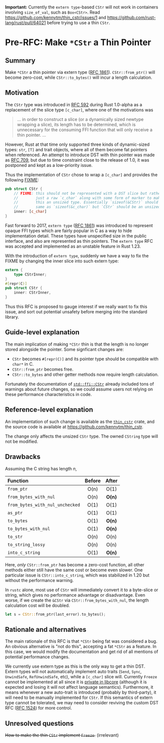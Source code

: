 **Important:** Currently the `extern type`-based `CStr` will not work in containers involving
`size_of_val`, such as `Box<CStr>`. Read <https://github.com/kennytm/thin_cstr/issues/1> and
<https://github.com/rust-lang/rust/pull/64021> before trying to use a thin `CStr`.

Pre-RFC: Make `*CStr` a Thin Pointer
====================================

## Summary
[summary]: #summary

Make `*CStr` a thin pointer via extern type ([RFC 1861]). `CStr::from_ptr()` will become zero-cost,
while `CStr::to_bytes()` will incur a length calculation.

[RFC 1861]: https://github.com/rust-lang/rfcs/blob/master/text/1861-extern-types.md

## Motivation
[motivation]: #motivation

The `CStr` type was introduced in [RFC 592] during Rust 1.0-alpha as a replacement of the slice type
`[c_char]`, where one of the motivations was

> … in order to construct a slice (or a dynamically sized newtype wrapping a slice), its length has
> to be determined, which is unnecessary for the consuming FFI function that will only receive a
> thin pointer. …

However, Rust at that time only supported three kinds of dynamic-sized types: `str`, `[T]` and trait
objects, where all of them become fat pointers when referenced. An attempt to introduce DST with
thin pointer was made as [RFC 709], but due to time constraint close to the release of 1.0, it was
postponed and kept as a low-priority issue.

Thus the implementation of `CStr` chose to wrap a `[c_char]` and provides the following [FIXME]:

```rust
pub struct CStr {
    // FIXME: this should not be represented with a DST slice but rather with
    //        just a raw `c_char` along with some form of marker to make
    //        this an unsized type. Essentially `sizeof(&CStr)` should be the
    //        same as `sizeof(&c_char)` but `CStr` should be an unsized type.
    inner: [c_char]
}
```

Fast forward to 2017, `extern type` ([RFC 1861]) was introduced to represent opaque FFI types which
are fairly popular in C as a way to hide implementation detail. These types have unspecified size in
the public interface, and also are represented as thin pointers. The `extern type` RFC was accepted
and implemented as an unstable feature in Rust 1.23.

With the introduction of `extern type`, suddenly we have a way to fix the FIXME by changing the
inner slice into such extern type:

```rust
extern {
    type CStrInner;
}
#[repr(C)]
pub struct CStr {
    inner: CStrInner,
}
```

Thus this RFC is proposed to gauge interest if we really want to fix this issue, and sort out
potential unsafety before merging into the standard library.

[RFC 592]: https://github.com/rust-lang/rfcs/blob/master/text/0592-c-str-deref.md
[RFC 709]: https://github.com/rust-lang/rfcs/pull/709
[FIXME]: https://github.com/rust-lang/rust/blob/1410d5604042b739f02f9ec0f2a6c5125c797d52/src/libstd/ffi/c_str.rs#L203-L209

## Guide-level explanation
[guide-level-explanation]: #guide-level-explanation

The main implication of making `*CStr` thin is that the length is no longer stored alongside the
pointer. Some signficant changes are:

* `CStr` becomes `#[repr(C)]` and its pointer type should be compatible with `char*` in C.
* `CStr::from_ptr` becomes free.
* `CStr::to_bytes` and other getter methods now require length calculation.

Fortunately the documentation of [`std::ffi::CStr`] already included tons of warnings about future
changes, so we could assume users not relying on these performance characteristics in code.

[`std::ffi::CStr`]: https://doc.rust-lang.org/1.21.0/std/ffi/struct.CStr.html

## Reference-level explanation
[reference-level-explanation]: #reference-level-explanation

An implementation of such change is available as the [`thin_cstr`] crate, and the source code is
available at <https://github.com/kennytm/thin_cstr>.

The change only affects the unsized `CStr` type. The owned `CString` type will not be modified.

[`thin_cstr`]: https://crates.io/crates/thin_cstr

## Drawbacks
[drawbacks]: #drawbacks

Assuming the C string has length *n*,

| Function | Before | After |
|:---------|:------:|:-----:|
| `from_ptr` | O(n) | O(1) |
| `from_bytes_with_nul` | O(n) | **O(n)** |
| `from_bytes_with_nul_unchecked` | O(1) | O(1) |
| `as_ptr` | O(1) | O(1) |
| `to_bytes` | O(1) | **O(n)** |
| `to_bytes_with_nul` | O(1) | **O(n)** |
| `to_str` | O(n) | O(n) |
| `to_string_lossy` | O(n) | O(n) |
| `into_c_string` | O(1) | **O(n)** |

Here, *only* `CStr::from_ptr` has become a zero-cost function, all other methods either still have
the same cost or become even slower. One particular issue is `CStr::into_c_string`, which was
stabilized in 1.20 but without the performance warning.

In `rustc` alone, most use of `CStr` will immediately convert it to a byte-slice or string, which
gives no performance advantage or disadvantage. Even worse, if we create the `&CStr` via
`CStr::from_bytes_with_nul`, the length calculation cost will be doubled.

```rust
let s = CStr::from_ptr(last_error).to_bytes();
```

## Rationale and alternatives
[alternatives]: #alternatives

The main rationale of this RFC is that `*CStr` being fat was considered a bug. An obvious
alternative is "not do this", accepting a fat `*CStr` as a feature. In this case, we would modify
the documentation and get rid of all mentions of potential performance changes.

We currently use extern type as this is the only way to get a thin DST. Extern types will not
automatically implement auto traits (`Send`, `Sync`, `UnwindSafe`, `RefUnwindSafe`, etc), while a
`[c_char]` slice will. Currently `Freeze` cannot be implemented at all since it is
[private in libcore][a] (although it is expected and losing it will not affect language semantics).
Furthermore, it means whenever a new auto-trait is introduced (probably by third-party), it will
need to be manually implemented for `CStr`. If this semantics of extern type cannot be tolerated, we
may need to consider reviving the custom DST RFC ([RFC 1524]) for more control.

[RFC 1524]: https://github.com/rust-lang/rfcs/pull/1524
[a]: https://github.com/rust-lang/rust/issues/43467#issuecomment-344955343

## Unresolved questions
[unresolved]: #unresolved-questions

~~How to make the thin `CStr` implement `Freeze`.~~ (irrelevant)
